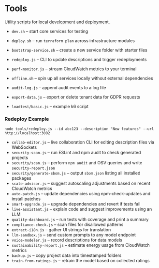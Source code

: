 # Tools

Utility scripts for local development and deployment.

- `dev.sh` – start core services for testing
- `deploy.sh` – run `terraform plan` across infrastructure modules
- `bootstrap-service.sh` – create a new service folder with starter files
- `redeploy.js` – CLI to update descriptions and trigger redeployments
- `perf-monitor.js` – stream CloudWatch metrics to your terminal
- `offline.sh` – spin up all services locally without external dependencies
- `audit-log.js` – append audit events to a log file
- `export-data.js` – export or delete tenant data for GDPR requests

- `loadtest/basic.js` – example k6 script

### Redeploy Example

```
node tools/redeploy.js --id abc123 --description "New features" --url http://localhost:3002
```

- `collab-editor.js` – live collaboration CLI for editing description files via WebSockets
- `security-scan.js` – run ESLint and npm audit to check generated projects
- `security/scan.js` – perform `npm audit` and OSV queries and write `security-report.json`
- `security/generate-sbom.js` – output `sbom.json` listing all installed packages
- `scale-advisor.js` – suggest autoscaling adjustments based on recent CloudWatch metrics
- `auto-patch.js` – update dependencies using npm-check-updates and install patches
- `smart-upgrade.js` – upgrade dependencies and revert if tests fail
- `live-assistant.js` – explain code and suggest improvements using an LLM
- `quality-dashboard.js` – run tests with coverage and print a summary
- `compliance-check.js` – scan files for disallowed patterns
- `extract-i18n.js` – gather UI strings for translation
- `llm-sandbox.js` – send custom prompts to any model endpoint
- `voice-modeler.js` – record descriptions for data models
- `sustainability-report.js` – estimate energy usage from CloudWatch metrics
- `backup.js` – copy project data into timestamped folders
- `train-from-ratings.js` – retrain the model based on collected ratings
